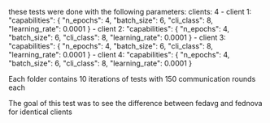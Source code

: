 these tests were done with the following parameters:
clients: 4
    - client 1:     "capabilities": {
                    "n_epochs": 4,
                    "batch_size": 6,
                    "cli_class": 8,
                    "learning_rate": 0.0001
                }
    - client 2:     "capabilities": {
                    "n_epochs": 4,
                    "batch_size": 6,
                    "cli_class": 8,
                    "learning_rate": 0.0001
                }
    - client 3:     "capabilities": {
                    "n_epochs": 4,
                    "batch_size": 6,
                    "cli_class": 8,
                    "learning_rate": 0.0001
                }
    - client 4:     "capabilities": {
                    "n_epochs": 4,
                    "batch_size": 6,
                    "cli_class": 8,
                    "learning_rate": 0.0001
                }

Each folder contains 10 iterations of tests with 150 communication rounds each

The goal of this test was to see the difference between fedavg and fednova for identical clients